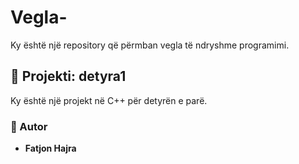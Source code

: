 # Vegla-
Ky është një repository që përmban vegla të ndryshme programimi.

## 📂 Projekti: detyra1
Ky është një projekt në C++ për detyrën e parë.
### 👤 Autor
- **Fatjon Hajra**

